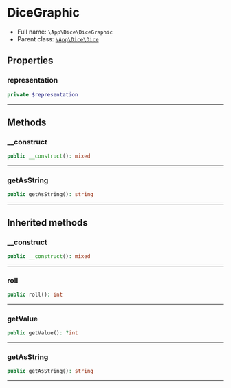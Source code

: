 
# DiceGraphic





* Full name: `\App\Dice\DiceGraphic` 
* Parent class: [`\App\Dice\Dice`](#content-\app\dice\dice)



## Properties


### representation



```php
private $representation
```






***

## Methods


### __construct



```php
public __construct(): mixed
```












***

### getAsString



```php
public getAsString(): string
```












***


## Inherited methods


### __construct



```php
public __construct(): mixed
```












***

### roll



```php
public roll(): int
```












***

### getValue



```php
public getValue(): ?int
```












***

### getAsString



```php
public getAsString(): string
```












***


